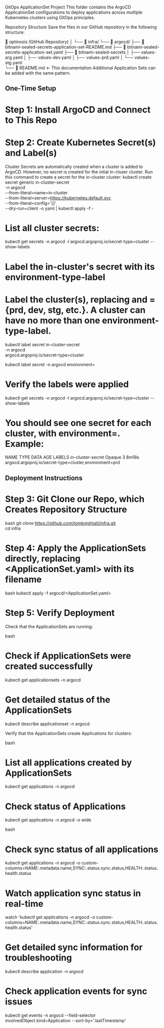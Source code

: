 GitOps ApplicationSet Project
This folder contains the ArgoCD ApplicationSet configurations to deploy applications across multiple Kubernetes clusters using GitOps principles.

Repository Structure
Save the files in our GitHub repository in the following structure:

📁 optinosis (GitHub Repository)
│
└── 📁 infra/
    └── 📁 argocd/
        ├── 📄 bitnami-sealed-secrets-application-set-README.md 
        ├── 📄 bitnami-sealed-secrets-application-set.yaml 
        ├── 📁 bitnami-sealed-secrets
        │    ├── values-arg.yaml
        │    ├── values-dev.yaml
        │    ├── values-prd.yaml 
        │    └── values-stg.yaml               
        └── 📄 README.md                     ← This documentation
Additional Application Sets can be added with the same pattern.

## One-Time Setup
# Step 1: Install ArgoCD and Connect to This Repo

# Step 2: Create Kubernetes Secret(s) and  Label(s)

Cluster Secrets are automatically created when a cluster is added to ArgoCD.  However, no secret is created for the intial in-cluser cluster.  Run this command to create a secret for the in-cluster cluster:
kubectl create secret generic in-cluster-secret \
  -n argocd \
  --from-literal=name=in-cluster \
  --from-literal=server=https://kubernetes.default.svc \
  --from-literal=config='{}' \
  --dry-run=client -o yaml | kubectl apply -f -

# List all cluster secrets:
kubectl get secrets -n argocd -l argocd.argoproj.io/secret-type=cluster --show-labels


# Label the in-cluster's secret with its environment-type-label

# Label the cluster(s), replacing <secret-name> and <environment-type-label> = {prd, dev, stg, etc.}.  A cluster can have no more than one environment-type-label.
kubectl label secret in-cluster-secret \
  -n argocd \
  argocd.argoproj.io/secret-type=cluster

kubectl label secret <secret-name> -n argocd environment=<environment-type-label>


# Verify the labels were applied
kubectl get secrets -n argocd -l argocd.argoproj.io/secret-type=cluster --show-labels

# You should see one secret for each cluster, with environment=<environment-type-label>.  Example:
NAME                TYPE     DATA   AGE     LABELS
in-cluster-secret   Opaque   3      8m18s   argocd.argoproj.io/secret-type=cluster,environment=prd

## Deployment Instructions
# Step 3: Git Clone our Repo, which Creates Repository Structure
bash
git clone https://github.com/tomknightatl/infra.git   
cd infra

# Step 4: Apply the ApplicationSets directly, replacing <ApplicationSet.yaml> with its filename
bash
kubectl apply -f argocd/<ApplicationSet.yaml>


# Step 5: Verify Deployment
Check that the ApplicationSets are running:

bash
# Check if ApplicationSets were created successfully
kubectl get applicationsets -n argocd

# Get detailed status of the ApplicationSets
kubectl describe applicationset <application-set-name> -n argocd

Verify that the ApplicationSets create Applications for clusters:

bash
# List all applications created by ApplicationSets
kubectl get applications -n argocd

# Check status of Applications
kubectl get applications -n argocd -o wide

bash
# Check sync status of all applications
kubectl get applications -n argocd -o custom-columns=NAME:.metadata.name,SYNC:.status.sync.status,HEALTH:.status.health.status

# Watch application sync status in real-time
watch 'kubectl get applications -n argocd -o custom-columns=NAME:.metadata.name,SYNC:.status.sync.status,HEALTH:.status.health.status'

# Get detailed sync information for troubleshooting
kubectl describe application <application-name> -n argocd

# Check application events for sync issues
kubectl get events -n argocd --field-selector involvedObject.kind=Application --sort-by='.lastTimestamp'